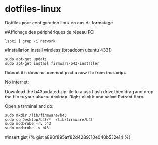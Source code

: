 # dotfiles-linux
Dotfiles pour configuration linux en cas de formatage

#Affichage des périphériques de réseau PCI
```
lspci | grep -i network
```

#Installation install wireless (broadcom ubuntu 4331)
```
sudo apt-get update
sudo apt-get install firmware-b43-installer
```
Reboot if it does not connect post a new file from the script.

No internet:

Download the b43updated.zip file to a usb flash drive then drag and drop the file to your ubuntu desktop. Right-click it and select Extract Here.

Open a terminal and do:
```
sudo mkdir /lib/firmware/b43
sudo cp Desktop/b43/*  /lib/firmware/b43
sudo modprobe -rv b43 
sudo modprobe -v b43
```

#insert gist
{% gist a890f895aff82d4289710e040b532e14 %}
